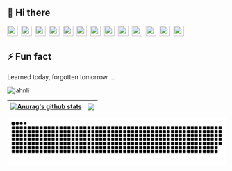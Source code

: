 ## 👋 Hi there 
<code><img width="24" height="24" src="https://cdn.svgporn.com/logos/html-5.svg"></code>&nbsp;
<code><img width="24" height="24" src="https://cdn.svgporn.com/logos/css-3.svg"></code>&nbsp;
<code><img width="24" height="24" src="https://cdn.svgporn.com/logos/javascript.svg"></code>&nbsp;
<code><img width="24" height="24" src="https://cdn.svgporn.com/logos/typescript-icon.svg"></code>&nbsp;
<code><img width="24" height="24" src="https://cdn.svgporn.com/logos/vue.svg"></code>&nbsp;
<code><img width="24" height="24" src="https://cdn.svgporn.com/logos/vitejs.svg"></code>&nbsp;
<code><img width="24" height="24" src="https://cdn.svgporn.com/logos/threejs.svg"></code>&nbsp;
<code><img width="24" height="24" src="https://cdn.svgporn.com/logos/nuxt-icon.svg"></code>&nbsp;
<code><img width="24" height="24" src="https://cdn.svgporn.com/logos/flutter.svg"></code>&nbsp;
<code><img width="24" height="24" src="https://cdn.svgporn.com/logos/electron.svg"></code>&nbsp;
<code><img width="24" height="24" src="https://cdn.svgporn.com/logos/nodejs-icon-alt.svg"></code>&nbsp;
<code><img width="24" height="24" src="https://cdn.svgporn.com/logos/mongodb-icon.svg"></code>&nbsp;
<code><img width="24" height="24" src="https://cdn.svgporn.com/logos/jenkins.svg"></code>&nbsp;

## ⚡ Fun fact

Learned today, forgotten tomorrow ...

<p align="left"> <img src="https://komarev.com/ghpvc/?username=jahnli&label=Profile%20views&color=0e75b6&style=flat" alt="jahnli" /> </p>

<!--
**jahnli/jahnli** is a ✨ _special_ ✨ repository because its `README.md` (this file) appears on your GitHub profile.

Here are some ideas to get you started:

- 🔭 I’m currently working on ...
- 🌱 I’m currently learning ...
- 👯 I’m looking to collaborate on ...
- 🤔 I’m looking for help with ...
- 💬 Ask me about ...
- 📫 How to reach me: ...
- 😄 Pronouns: ...
- ⚡ Fun fact: ...
-->

| <a href="https://github.com/jahnli"><img align="center" src="https://github-readme-stats.vercel.app/api?username=jahnli&show_icons=true&theme=vue&hide=prs&hide_border=true&count_private=true" alt="Anurag's github stats" /></a> | <a href="https://github.com/jahnli"><img align="center" src="https://github-readme-stats.vercel.app/api/top-langs/?username=jahnli&theme=vue&layout=compact&hide_border=true" /></a> |
| ------------- | ------------- |

![snake](./assets/github-contribution-grid-snake.svg)
